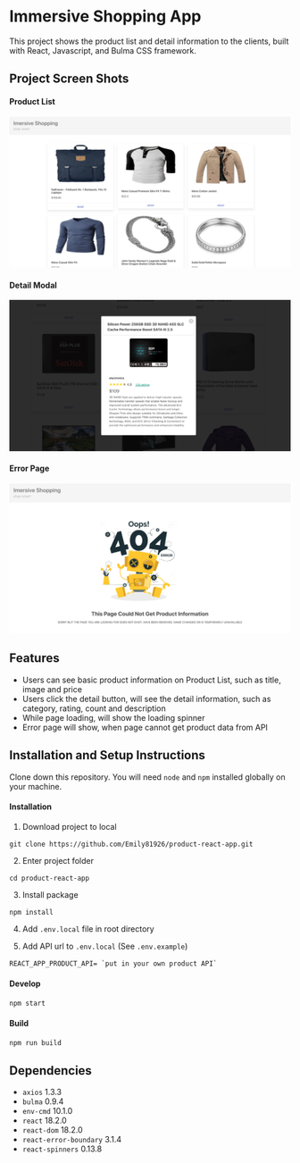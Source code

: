 # Immersive Shopping App

This project shows the product list and detail information to the clients, built with React, Javascript, and Bulma CSS framework.

## Project Screen Shots

#### Product List

![image](https://github.com/Emily81926/product-react-app/blob/ebc749a2cdc3fceb2d492791344675643f5c68e7/src/assets/productList.png)

#### Detail Modal

![image](https://github.com/Emily81926/product-react-app/blob/ebc749a2cdc3fceb2d492791344675643f5c68e7/src/assets/detailModal.png)

#### Error Page

![image](https://github.com/Emily81926/product-react-app/blob/ebc749a2cdc3fceb2d492791344675643f5c68e7/src/assets/errorPage.png)

## Features
- Users can see basic product information on Product List, such as title, image and price
- Users click the detail button, will see the detail information, such as category, rating, count and description
- While page loading, will show the loading spinner
- Error page will show, when page cannot get product data from API

## Installation and Setup Instructions
Clone down this repository. You will need `node` and `npm` installed globally on your machine.

#### Installation
1. Download project to local
```
git clone https://github.com/Emily81926/product-react-app.git
```
2. Enter project folder
```
cd product-react-app
```
3. Install package
```
npm install
```
4. Add `.env.local` file in root directory

5. Add API url to `.env.local` (See `.env.example`)
```
REACT_APP_PRODUCT_API= `put in your own product API`
```

#### Develop
```
npm start
```

#### Build
```
npm run build
```

## Dependencies

- `axios`  1.3.3 
- `bulma` 0.9.4
- `env-cmd` 10.1.0
- `react` 18.2.0
- `react-dom` 18.2.0
- `react-error-boundary` 3.1.4
- `react-spinners` 0.13.8

